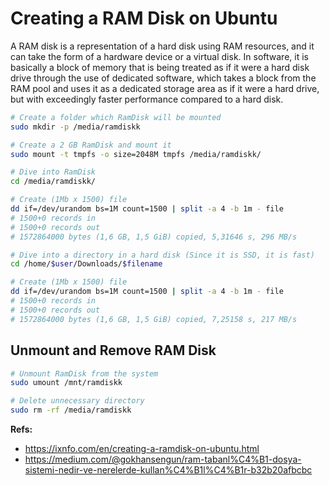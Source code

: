 # Creating a RAM Disk on Ubuntu

A RAM disk is a representation of a hard disk using RAM resources, and it can take the form of a hardware device or a virtual disk. In software, it is basically a block of memory that is being treated as if it were a hard disk drive through the use of dedicated software, which takes a block from the RAM pool and uses it as a dedicated storage area as if it were a hard drive, but with exceedingly faster performance compared to a hard disk.

```BASH
# Create a folder which RamDisk will be mounted
sudo mkdir -p /media/ramdiskk

# Create a 2 GB RamDisk and mount it
sudo mount -t tmpfs -o size=2048M tmpfs /media/ramdiskk/

# Dive into RamDisk
cd /media/ramdiskk/

# Create (1Mb x 1500) file
dd if=/dev/urandom bs=1M count=1500 | split -a 4 -b 1m - file
# 1500+0 records in
# 1500+0 records out
# 1572864000 bytes (1,6 GB, 1,5 GiB) copied, 5,31646 s, 296 MB/s

# Dive into a directory in a hard disk (Since it is SSD, it is fast)
cd /home/$user/Downloads/$filename

# Create (1Mb x 1500) file
dd if=/dev/urandom bs=1M count=1500 | split -a 4 -b 1m - file
# 1500+0 records in
# 1500+0 records out
# 1572864000 bytes (1,6 GB, 1,5 GiB) copied, 7,25158 s, 217 MB/s
```

## Unmount and Remove RAM Disk

```BASH
# Unmount RamDisk from the system
sudo umount /mnt/ramdiskk

# Delete unnecessary directory
sudo rm -rf /media/ramdiskk
```

**Refs:**

- https://ixnfo.com/en/creating-a-ramdisk-on-ubuntu.html
- https://medium.com/@gokhansengun/ram-tabanl%C4%B1-dosya-sistemi-nedir-ve-nerelerde-kullan%C4%B1l%C4%B1r-b32b20afbcbc
